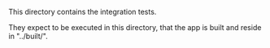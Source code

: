 This directory contains the integration tests.

They expect to be executed in this directory, that the app is built and reside in "../built/<app>".
